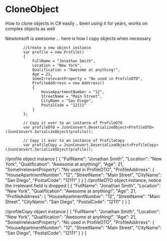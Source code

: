 # CloneObject
How to clone objects in C# easily .. been using it for years, works on complex objects as well

Newtonsoft is awesome ... here is how I copy objects when necessary

            //Create a new object instance 
            var profile = new Profile()
            {
                FullName = "Jonathan Smith",
                Location = "New York",
                Qualification = "Awesome at anything!",
                Age = 21,
                SomeIrrelevantProperty = "No used in ProfileDTO",
                ProfileAddrress = new Addrress()
                {
                    HouseApartmentNumber = "12",
                    StreetName = "Main Street",
                    CityName = "San Diego",
                    PostalCode = "12111"
                }
            };

            // Copy it over to an instance of ProfileDTO
            var profileDTO = JsonConvert.DeserializeObject<ProfileDTO>(JsonConvert.SerializeObject(profile));

            // Copy it over to an instance of ProfileCopy
            var profileCopy = JsonConvert.DeserializeObject<ProfileCopy>(JsonConvert.SerializeObject(profile));


//profile object instance
[
    {
        "FullName": "Jonathan Smith",
        "Location": "New York",
        "Qualification": "Awesome at anything!",
        "Age": 21,
        "SomeIrrelevantProperty": "No used in ProfileDTO",
        "ProfileAddrress": {
            "HouseApartmentNumber": "12",
            "StreetName": "Main Street",
            "CityName": "San Diego",
            "PostalCode": "12111"
        }
    }
]
//profileDTO object instance, notice the irrelevant field is dropped 
[
    {
        "FullName": "Jonathan Smith",
        "Location": "New York",
        "Qualification": "Awesome at anything!",
        "Age": 21,
        "ProfileAddrress": {
            "HouseApartmentNumber": "12",
            "StreetName": "Main Street",
            "CityName": "San Diego",
            "PostalCode": "12111"
        }
    }
]

//profileCopy object instance
[
    {
        "FullName": "Jonathan Smith",
        "Location": "New York",
        "Qualification": "Awesome at anything!",
        "Age": 21,
        "SomeIrrelevantProperty": "No used in ProfileDTO",
        "ProfileAddrress": {
            "HouseApartmentNumber": "12",
            "StreetName": "Main Street",
            "CityName": "San Diego",
            "PostalCode": "12111"
        }
    }
]
